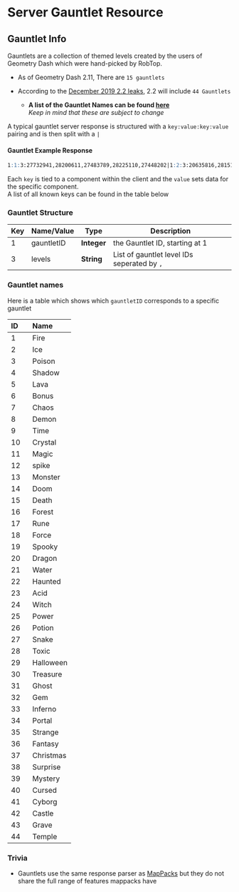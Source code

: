 # Server Gauntlet Resource

## Gauntlet Info

Gauntlets are a collection of themed levels created by the users of Geometry Dash which were hand-picked by RobTop.

 - As of Geometry Dash 2.11, There are `15 gauntlets`

  - According to the [December 2019 2.2 leaks](https://www.reddit.com/r/geometrydash/comments/e9b0y6/update_22_leaks_megathread/), 2.2 will include `44 Gauntlets`
    - **A list of the Gauntlet Names can be found [here](/resources/server/gauntlet?id=gauntlet-names)**<br/>*Keep in mind that these are subject to change*

A typical gauntlet server response is structured with a `key:value:key:value` pairing and is then split with a `|`
<!-- tabs:start -->

#### **Gauntlet Example Response**
```md
1:1:3:27732941,28200611,27483789,28225110,27448202|1:2:3:20635816,28151870,25969464,24302376,27399722 
```
<!-- tabs:end -->

Each `key` is tied to a component within the client and the `value` sets data for the specific component.  
A list of all known keys can be found in the table below

### Gauntlet Structure

| Key | Name/Value | Type       | Description                           |
| --- | ---------- | ---------- | ------------------------------------- |
| 1   | gauntletID | **Integer**| the Gauntlet ID, starting at 1        |
| 3   | levels     | **String** | List of gauntlet level IDs seperated by `,`|

### Gauntlet names

Here is a table which shows which `gauntletID` corresponds to a specific gauntlet

<!-- table made with a json to mdtable script so it looks ugky :/-->

| ID ⠀| Name |
|:---|:-----|
  | 1| Fire|
  | 2| Ice|
  | 3| Poison|
  | 4| Shadow|
  | 5| Lava|
  | 6| Bonus|
  | 7| Chaos|
  | 8| Demon|
  | 9| Time|
  | 10| Crystal|
  | 11| Magic|
  | 12| spike|
  | 13| Monster|
  | 14| Doom|
  | 15| Death|
  | 16| Forest|
  | 17| Rune|
  | 18| Force|
  | 19| Spooky|
  | 20| Dragon|
  | 21| Water|
  | 22| Haunted|
  | 23| Acid|
  | 24| Witch|
  | 25| Power|
  | 26| Potion|
  | 27| Snake|
  | 28| Toxic|
  | 29| Halloween|
  | 30| Treasure|
  | 31| Ghost|
  | 32| Gem|
  | 33| Inferno|
  | 34| Portal|
  | 35| Strange|
  | 36| Fantasy|
  | 37| Christmas|
  | 38| Surprise|
  | 39| Mystery|
  | 40| Cursed|
  | 41| Cyborg|
  | 42| Castle|
  | 43| Grave|
  | 44| Temple|

### Trivia

- Gauntlets use the same response parser as [MapPacks](/resources/server/mappack) but they do not share the full range of features mappacks have